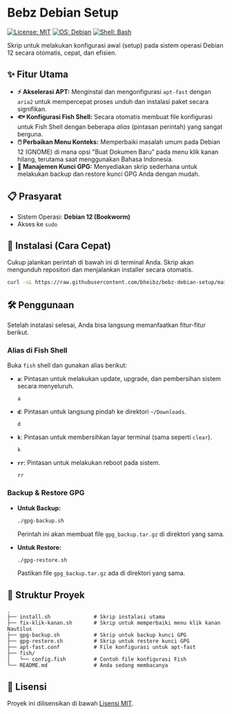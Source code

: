 # Bebz Debian Setup

[![License: MIT](https://img.shields.io/badge/License-MIT-blue.svg)](https://opensource.org/licenses/MIT)
[![OS: Debian](https://img.shields.io/badge/OS-Debian%2012-purple.svg)]()
[![Shell: Bash](https://img.shields.io/badge/Shell-Bash-green.svg)]()

Skrip untuk melakukan konfigurasi awal (setup) pada sistem operasi Debian 12 secara otomatis, cepat, dan efisien.

## ✨ Fitur Utama

- **⚡ Akselerasi APT:** Menginstal dan mengonfigurasi `apt-fast` dengan `aria2` untuk mempercepat proses unduh dan instalasi paket secara signifikan.
- **🐟 Konfigurasi Fish Shell:** Secara otomatis membuat file konfigurasi untuk Fish Shell dengan beberapa *alias* (pintasan perintah) yang sangat berguna.
- **🖱️ Perbaikan Menu Konteks:** Memperbaiki masalah umum pada Debian 12 (GNOME) di mana opsi "Buat Dokumen Baru" pada menu klik kanan hilang, terutama saat menggunakan Bahasa Indonesia.
- **🔐 Manajemen Kunci GPG:** Menyediakan skrip sederhana untuk melakukan backup dan restore kunci GPG Anda dengan mudah.

## 📋 Prasyarat

- Sistem Operasi: **Debian 12 (Bookworm)**
- Akses ke `sudo`

## 🚀 Instalasi (Cara Cepat)

Cukup jalankan perintah di bawah ini di terminal Anda. Skrip akan mengunduh repositori dan menjalankan installer secara otomatis.

```bash
curl -sL https://raw.githubusercontent.com/bheibz/bebz-debian-setup/main/install.sh | bash
```

## 🛠️ Penggunaan

Setelah instalasi selesai, Anda bisa langsung memanfaatkan fitur-fitur berikut.

### Alias di Fish Shell

Buka `fish` shell dan gunakan alias berikut:

- **`a`**: Pintasan untuk melakukan update, upgrade, dan pembersihan sistem secara menyeluruh.
  ```fish
  a
  ```
- **`d`**: Pintasan untuk langsung pindah ke direktori `~/Downloads`.
  ```fish
  d
  ```
- **`k`**: Pintasan untuk membersihkan layar terminal (sama seperti `clear`).
  ```fish
  k
  ```
- **`rr`**: Pintasan untuk melakukan reboot pada sistem.
  ```fish
  rr
  ```

### Backup & Restore GPG

- **Untuk Backup:**
  ```bash
  ./gpg-backup.sh
  ```
  Perintah ini akan membuat file `gpg_backup.tar.gz` di direktori yang sama.

- **Untuk Restore:**
  ```bash
  ./gpg-restore.sh
  ```
  Pastikan file `gpg_backup.tar.gz` ada di direktori yang sama.

## 📂 Struktur Proyek

```
.
├── install.sh              # Skrip instalasi utama
├── fix-klik-kanan.sh       # Skrip untuk memperbaiki menu klik kanan Nautilus
├── gpg-backup.sh           # Skrip untuk backup kunci GPG
├── gpg-restore.sh          # Skrip untuk restore kunci GPG
├── apt-fast.conf           # File konfigurasi untuk apt-fast
├── fish/
│   └── config.fish         # Contoh file konfigurasi Fish
└── README.md               # Anda sedang membacanya
```

## 📄 Lisensi

Proyek ini dilisensikan di bawah [Lisensi MIT](https://opensource.org/licenses/MIT).